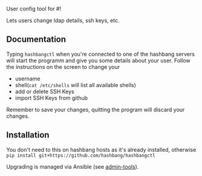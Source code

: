 User config tool for #!

Lets users change ldap details, ssh keys, etc.


## Documentation 

Typing ``hashbangctl`` when you're connected to one of the hashbang servers will start the programm and give you some details about your user.
Follow the instructions on the screen to change your 

- username 
- shell(`cat /etc/shells` will list all available shells) 
- add or delete SSH Keys
- import SSH Keys from github

Remember to save your changes, quitting the program will discard your changes.


## Installation

You don't need to this on hashbang hosts as it's already installed, otherwise `pip install git+https://github.com/hashbang/hashbangctl`

Upgrading is managed via Ansible (see [admin-tools](https://github.com/hashbang/admin-tools)).
